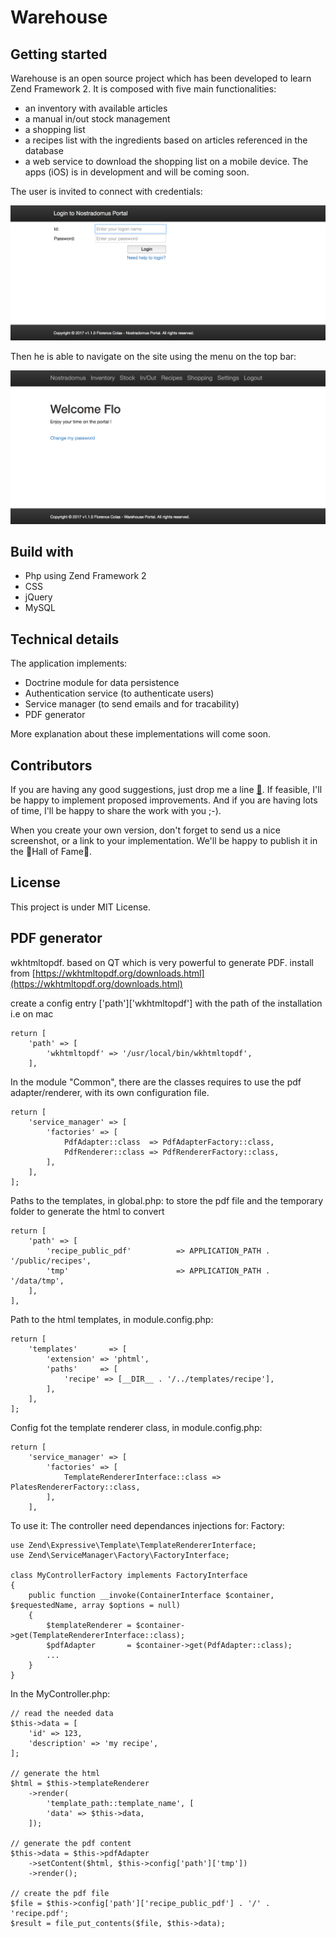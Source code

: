 # Warehouse

## Getting started

Warehouse is an open source project which has been developed to learn Zend Framework 2. It is composed with five main functionalities:
* an inventory with available articles
* a manual in/out stock management
* a shopping list
* a recipes list with the ingredients based on articles referenced in the database
* a web service to download the shopping list on a mobile device. The apps (iOS) is in development and will be coming soon.

The user is invited to connect with credentials:

![authentication](/images/login.png)

Then he is able to navigate on the site using the menu on the top bar:

![welcome](/images/welcome.png)

## Build with

* Php using Zend Framework 2
* CSS
* jQuery
* MySQL

## Technical details

The application implements:

* Doctrine module for data persistence 
* Authentication service (to authenticate users)
* Service manager (to send emails and for tracability)
* PDF generator

More explanation about these implementations will come soon.

## Contributors

If you are having any good suggestions, just drop me a line [:email:](http://nostradomus.ddns.net/contactform.html).
If feasible, I'll be happy to implement proposed improvements.
And if you are having lots of time, I'll be happy to share the work with you ;-).

When you create your own version, don't forget to send us a nice screenshot, or a link to your implementation. We'll be happy to publish it in the :confetti_ball:Hall of Fame:confetti_ball:.

## License

This project is under MIT License. 

## PDF generator
wkhtmltopdf. based on QT which is very powerful to generate PDF.
install from
[https://wkhtmltopdf.org/downloads.html](https://wkhtmltopdf.org/downloads.html)

create a config entry ['path']['wkhtmltopdf'] with the path of the installation
i.e on mac
```
return [
    'path' => [
        'wkhtmltopdf' => '/usr/local/bin/wkhtmltopdf',
    ],
```

In the module "Common", there are the classes requires to use the pdf adapter/renderer, with its own configuration file.
```
return [
    'service_manager' => [
        'factories' => [
            PdfAdapter::class  => PdfAdapterFactory::class,
            PdfRenderer::class => PdfRendererFactory::class,
        ],
    ],
];
```

Paths to the templates, in global.php:
to store the pdf file and the temporary folder to generate the html to convert
```
return [
    'path' => [
        'recipe_public_pdf'          => APPLICATION_PATH . '/public/recipes',
        'tmp'                        => APPLICATION_PATH . '/data/tmp',
    ],
],
```

Path to the html templates, in module.config.php:
```
return [
    'templates'       => [
        'extension' => 'phtml',
        'paths'     => [
            'recipe' => [__DIR__ . '/../templates/recipe'],
        ],
    ],
];
```

Config fot the template renderer class, in module.config.php:
```
return [
    'service_manager' => [
        'factories' => [
            TemplateRendererInterface::class => PlatesRendererFactory::class,
        ],
    ],
```

To use it:
The controller need dependances injections for:
Factory:
```
use Zend\Expressive\Template\TemplateRendererInterface;
use Zend\ServiceManager\Factory\FactoryInterface;

class MyControllerFactory implements FactoryInterface
{
    public function __invoke(ContainerInterface $container, $requestedName, array $options = null)
    {
        $templateRenderer = $container->get(TemplateRendererInterface::class);
        $pdfAdapter       = $container->get(PdfAdapter::class);
        ...
    }
}
```

In the MyController.php:
```
// read the needed data
$this->data = [
    'id' => 123,
    'description' => 'my recipe',
];

// generate the html
$html = $this->templateRenderer
    ->render(
        'template_path::template_name', [
        'data' => $this->data,
    ]);

// generate the pdf content
$this->data = $this->pdfAdapter
    ->setContent($html, $this->config['path']['tmp'])
    ->render();

// create the pdf file
$file = $this->config['path']['recipe_public_pdf'] . '/' . 'recipe.pdf';
$result = file_put_contents($file, $this->data);

 ```
